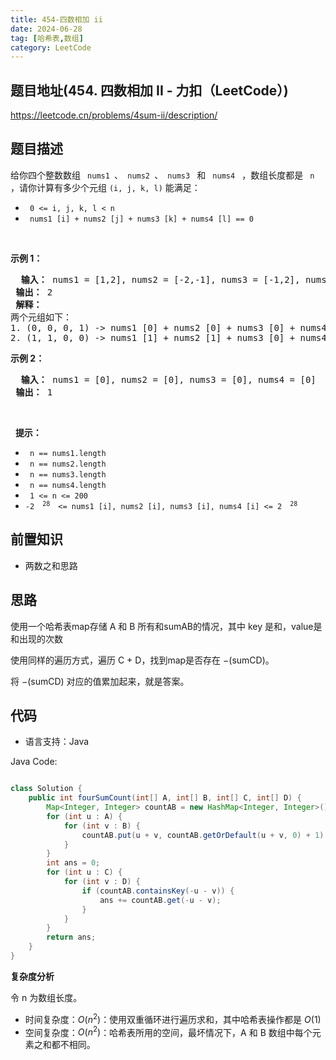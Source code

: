 ```yaml
---
title: 454-四数相加 ii
date: 2024-06-28
tag: [哈希表,数组]
category: LeetCode
---
```




## 题目地址(454. 四数相加 II - 力扣（LeetCode）)

https://leetcode.cn/problems/4sum-ii/description/

## 题目描述

<p> 给你四个整数数组 <code> nums1 </code>、<code> nums2 </code>、<code> nums3 </code> 和 <code> nums4 </code> ，数组长度都是 <code> n </code> ，请你计算有多少个元组 <code>(i, j, k, l)</code> 能满足：</p>

<ul>
	<li> <code> 0 &lt;= i, j, k, l &lt; n </code> </li>
	<li> <code> nums1 [i] + nums2 [j] + nums3 [k] + nums4 [l] == 0 </code> </li>
</ul>

<p>&nbsp; </p>

<p> <strong> 示例 1：</strong> </p>

<pre> <strong> 输入：</strong> nums1 = [1,2], nums2 = [-2,-1], nums3 = [-1,2], nums4 = [0,2]
<strong> 输出：</strong> 2
<strong> 解释：</strong>
两个元组如下：
1. (0, 0, 0, 1) -&gt; nums1 [0] + nums2 [0] + nums3 [0] + nums4 [1] = 1 + (-2) + (-1) + 2 = 0
2. (1, 1, 0, 0) -&gt; nums1 [1] + nums2 [1] + nums3 [0] + nums4 [0] = 2 + (-1) + (-1) + 0 = 0
</pre>

<p> <strong> 示例 2：</strong> </p>

<pre> <strong> 输入：</strong> nums1 = [0], nums2 = [0], nums3 = [0], nums4 = [0]
<strong> 输出：</strong> 1
</pre>

<p>&nbsp; </p>

<p>&nbsp; <strong> 提示：</strong> </p>

<ul>
	<li> <code> n == nums1.length </code> </li>
	<li> <code> n == nums2.length </code> </li>
	<li> <code> n == nums3.length </code> </li>
	<li> <code> n == nums4.length </code> </li>
	<li> <code> 1 &lt;= n &lt;= 200 </code> </li>
	<li> <code>-2 <sup> 28 </sup> &lt;= nums1 [i], nums2 [i], nums3 [i], nums4 [i] &lt;= 2 <sup> 28 </sup> </code> </li>
</ul>


## 前置知识

- 两数之和思路

## 思路

使用一个哈希表map存储 A 和 B 所有和sumAB的情况，其中 key 是和，value是和出现的次数

使用同样的遍历方式，遍历 C + D，找到map是否存在  −(sumCD)。

将 −(sumCD) 对应的值累加起来，就是答案。

## 代码

- 语言支持：Java

Java Code:

```java

class Solution {
    public int fourSumCount(int[] A, int[] B, int[] C, int[] D) {
        Map<Integer, Integer> countAB = new HashMap<Integer, Integer>();
        for (int u : A) {
            for (int v : B) {
                countAB.put(u + v, countAB.getOrDefault(u + v, 0) + 1);
            }
        }
        int ans = 0;
        for (int u : C) {
            for (int v : D) {
                if (countAB.containsKey(-u - v)) {
                    ans += countAB.get(-u - v);
                }
            }
        }
        return ans;
    }
}


```


**复杂度分析**

令 n 为数组长度。

- 时间复杂度：$O(n^2)$：使用双重循环进行遍历求和，其中哈希表操作都是 $O(1)$
- 空间复杂度：$O(n^2)$：哈希表所用的空间，最坏情况下，A 和 B 数组中每个元素之和都不相同。
